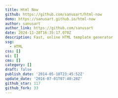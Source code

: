 ```yaml
---
title: Html Now
github: https://github.com/sanusart/html-now
demo: https://sanusart.github.io/html-now
author: sanusart
author_link: https://github.com/sanusart
date: 2024-11-28T16:35:17.070Z
description: Fast, online HTML template generator
ssg:
  - HTML
css: []
ui: []
cms: []
category: []
draft: false
publish_date: '2014-05-18T23:45:52Z'
update_date: '2016-07-01T07:40:28Z'
github_star: 117
github_fork: 33
---
```

